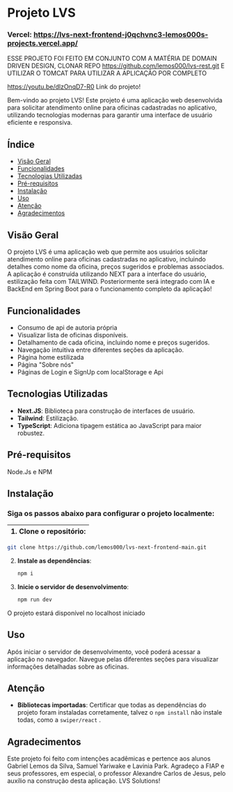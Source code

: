 # Projeto LVS

### Vercel: https://lvs-next-frontend-j0qchvnc3-lemos000s-projects.vercel.app/

ESSE PROJETO FOI FEITO EM CONJUNTO COM A MATÉRIA DE DOMAIN DRIVEN DESIGN, CLONAR REPO https://github.com/lemos000/lvs-rest.git E UTILIZAR O TOMCAT PARA UTILIZAR A APLICAÇÃO POR COMPLETO

https://youtu.be/dlzOnqD7-R0
Link do projeto!

Bem-vindo ao projeto LVS! Este projeto é uma aplicação web desenvolvida para solicitar atendimento online para oficinas cadastradas no aplicativo, utilizando tecnologias modernas para garantir uma interface de usuário eficiente e responsiva.

## Índice

- [Visão Geral](#visão-geral)
- [Funcionalidades](#funcionalidades)
- [Tecnologias Utilizadas](#tecnologias-utilizadas)
- [Pré-requisitos](#pré-requisitos)
- [Instalação](#instalação)
- [Uso](#uso)
- [Atenção](#atenção)
- [Agradecimentos](#agradecimentos)

## Visão Geral

O projeto LVS é uma aplicação web que permite aos usuários solicitar atendimento online para oficinas cadastradas no aplicativo, incluindo detalhes como nome da oficina, preços sugeridos e problemas associados. A aplicação é construída utilizando NEXT para a interface do usuário, estilização feita com TAILWIND. Posteriormente será integrado com IA e BackEnd em Spring Boot para o funcionamento completo da aplicação!

## Funcionalidades

- Consumo de api de autoria própria
- Visualizar lista de oficinas disponíveis.
- Detalhamento de cada oficina, incluindo nome e preços sugeridos.
- Navegação intuitiva entre diferentes seções da aplicação.
- Página home estilizada
- Página "Sobre nós"
- Páginas de Login e SignUp com localStorage e Api

## Tecnologias Utilizadas

- **Next.JS**: Biblioteca para construção de interfaces de usuário.
- **Tailwind**: Estilização.
- **TypeScript**: Adiciona tipagem estática ao JavaScript para maior robustez.


## Pré-requisitos

Node.Js e NPM

## Instalação
### Siga os passos abaixo para configurar o projeto localmente:

| 1. **Clone o repositório**: |
|---|



   ```bash
   git clone https://github.com/lemos000/lvs-next-frontend-main.git

```

2.  **Instale as dependências**:
    
    ```bash
    npm i
    
    ```
    
3.  **Inicie o servidor de desenvolvimento**:
    
    ```bash
    npm run dev
    
    ```
    

O projeto estará disponível no localhost iniciado


## Uso

Após iniciar o servidor de desenvolvimento, você poderá acessar a aplicação no navegador. Navegue pelas diferentes seções para visualizar informações detalhadas sobre as oficinas.


## Atenção

-   **Bibliotecas importadas**: Certificar que todas as dependências do projeto foram instaladas corretamente, talvez o  `npm install` não instale todas, como a `swiper/react` .

## Agradecimentos

Este projeto foi feito com intenções acadêmicas e pertence aos alunos Gabriel Lemos da Silva, Samuel Yariwake e Lavinia Park. Agradeço a FIAP e seus professores, em especial, o professor Alexandre Carlos de Jesus,  pelo auxílio na construção desta aplicação.
LVS Solutions!